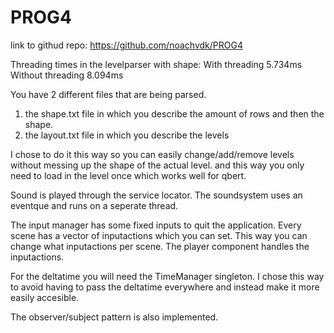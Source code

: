 # PROG4
link to githud repo:  https://github.com/noachvdk/PROG4

Threading times in the levelparser with shape:
With threading 5.734ms
Without threading 8.094ms

You have 2 different files that are being parsed.
1) the shape.txt file in which you describe the amount of rows and then the shape.
2) the layout.txt file in which you describe the levels

I chose to do it this way so you can easily change/add/remove levels without messing up the shape of the actual level.
and this way you only need to load in the level once which works well for qbert.

Sound is played through the service locator.
The soundsystem uses an eventque and runs on a seperate thread. 

The input manager has some fixed inputs to quit the application.
Every scene has a vector of inputactions which you can set. This way you can change what inputactions per scene.
The player component handles the inputactions.

For the deltatime you will need the TimeManager singleton.
I chose this way to avoid having to pass the deltatime everywhere and instead make it more easily accesible.

The observer/subject pattern is also implemented.
